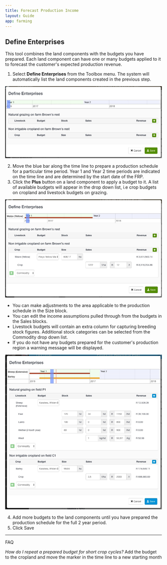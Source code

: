 ```yaml
---
title: Forecast Production Income
layout: Guide
app: farming
---
```


## Define Enterprises

This tool combines the land components with the budgets you have prepared. Each land component can have one or many budgets applied to it to forecast the customer's expected production revenue.

1. Select **Define Enterprises** from the Toolbox menu. The system will automatically list the land components created in the previous step.

![Define Enterprises](images/define_enterprises_empty.jpg)

2. Move the blue bar along the time line to prepare a production schedule for a particular time period. Year 1 and Year 2 time periods are indicated on the time line and are determined by the start date of the FRP. 
3. Click the **Plus** button on a land component to apply a budget to it. A list of available budgets will appear in the drop down list, i.e crop budgets on cropland and livestock budgets on grazing. 

![Add crop budget](images/apply_crop_budget.jpg)

   - You can make adjustments to the area applicable to the production schedule in the Size block.
   - You can edit the income assumptions pulled through from the budgets in the Sales blocks.
   - Livestock budgets will contain an extra column for capturing breeding stock figures. Additional stock categories can be selected from the Commodity drop down list.
   - If you do not have any budgets prepared for the customer's production region a warning message will be displayed.

![Define Enterprises](images/define_enterprises.jpg)

4. Add more budgets to the land components until you have prepared the production schedule for the full 2 year period.
5. Click Save

----
FAQ

*How do I repeat a prepared budget for short crop cycles?*
Add the budget to the cropland and move the marker in the time line to a new starting month